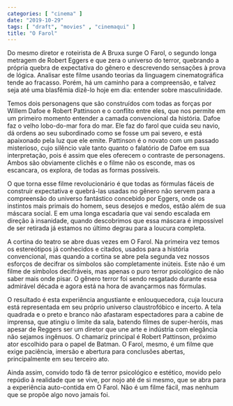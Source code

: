 ```yaml
---
categories: [ "cinema" ]
date: "2019-10-29"
tags: [ "draft", "movies" , "cinemaqui" ]
title: "O Farol"
---
```

Do mesmo diretor e roteirista de A Bruxa surge O Farol, o segundo longa
metragem de Robert Eggers e que zera o universo do terror, quebrando
a própria quebra de expectativa do gênero e descrevendo sensações
à prova de lógica. Analisar este filme usando teorias da linguagem
cinematográfica tende ao fracasso. Porém, há um caminho para a
compreensão, e talvez seja até uma blasfêmia dizê-lo hoje em dia:
entender sobre masculinidade.

Temos dois personagens que são construídos com todas as forças por
Willem Dafoe e Robert Pattinson e o conflito entre eles, que nos permite
em um primeiro momento entender a camada convencional da história. Dafoe
faz o velho lobo-do-mar fora do mar. Ele faz do farol que cuida seu
navio, dá ordens ao seu subordinado como se fosse um pai severo, e está
apaixonado pela luz que ele emite. Pattinson é o novato com um passado
misterioso, cujo silêncio vale tanto quanto o falatório de Dafoe em
sua interpretação, pois é assim que eles oferecem o contraste de
personagens. Ambos são obviamente clichês e o filme não os esconde,
mas os escancara, os explora, de todas as formas possíveis.

O que torna esse filme revolucionário é que todas as fórmulas fáceis
de construir expectativa e quebrá-las usadas no gênero não servem
para a compreensão do universo fantástico concebido por Eggers, onde
os instintos mais primais do homem, seus desejos e medos, estão além
de sua máscara social. E em uma longa escadaria que vai sendo escalada
em direção à insanidade, quando descobrimos que essa máscara é
impossível de ser retirada já estamos no último degrau para a loucura
completa.

A cortina do teatro se abre duas vezes em O Farol. Na primeira vez temos
os estereótipos já conhecidos e citados, usados para a história
convencional, mas quando a cortina se abre pela segunda vez nossos
esforços de decifrar os símbolos são completamente inúteis. Este
não é um filme de símbolos decifráveis, mas apenas o puro terror
psicológico de não saber mais onde pisar. O gênero terror foi sendo
resgatado durante essa admirável década e agora está na hora de
avançarmos nas fórmulas.

O resultado é esta experiência angustiante e enlouquecedora, cuja
loucura está representada em seu próprio universo claustrofóbico e
incerto. A tela quadrada e o preto e branco não afastaram espectadores
para a cabine de imprensa, que atingiu o limite da sala, batendo filmes
de super-heróis, mas apesar de Reggers ser um diretor que une arte e
indústria com elegância não sejamos ingênuos. O chamariz principal
é Robert Pattinson, próximo ator escolhido para o papel de Batman. O
Farol, mesmo, é um filme que exige paciência, imersão e abertura para
conclusões abertas, principalmente em seu terceiro ato.

Ainda assim, convido todo fã de terror psicológico e estético, movido
pelo repúdio à realidade que se vive, por nojo até de si mesmo, que
se abra para a experiência auto-contida em O Farol. Não é um filme
fácil, mas nenhum que se propõe algo novo jamais foi.

